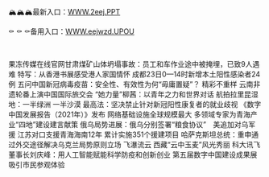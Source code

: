 <p>
	🏔🏔🏔最新入口：<a href="http://www.baidu.com/link?url=6MA2SWnO3Raqke39an_0PUxosM6ZrUGzi1BN9tNnlPW&wd">WWW.2eej.PPT</a> 
	<p>
		⚰
⚰
⚰备用入口：<a href="http://www.baidu.com/link?url=6MA2SWnO3Raqke39an_0PUxosM6ZrUGzi1BN9tNnlPW&wd">WWW.eejwzd.UPOU</a> 
	</p>
	<p>
		<br />
	</p>
	<p>
		果冻传媒在线官网甘肃煤矿山体坍塌事故：员工和车作业途中被掩埋，已致9人遇难
特写：从香港书展感受港人家国情怀
成都23日0—14时新增本土阳性感染者24例
五问中国新冠病毒疫苗：安全性、有效性为何“毋庸置疑”？
精彩不重样 云南非遗轮番上演中国国际旅交会
“她力量”柳茜：以青年之力和世界对话
航拍拉里昆湿地：一半绿洲 一半沙漠
最高法：坚决禁止针对新冠阳性康复者的就业歧视
《数字中国发展报告（2021年）》发布 网络基础设施全球规模最大
多领域专家为青海产业“四地”建设建言献策
俄乌局势进展：俄乌分别签署“粮食协议”　美追加对乌军援
江苏对口支援青海海南12年 累计实施351个援建项目
哈萨克斯坦总统：重申通过外交途径解决乌克兰局势原则立场
飞瀑流云 西藏“云中玉麦”风光秀丽
科大讯飞董事长刘庆峰：用人工智能赋能科学防疫和创新创业
第五届数字中国建设成果展吸引市民参观体验
	</p>
